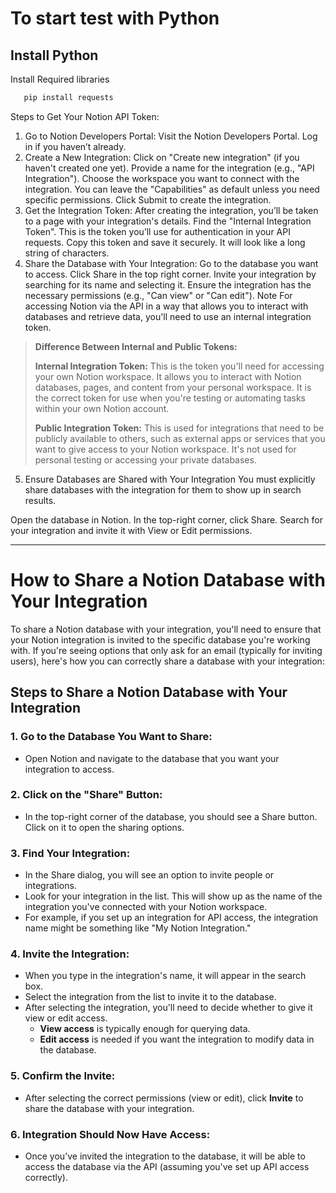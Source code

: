 # To start test with Python

## Install Python
Install Required libraries
```bash
   pip install requests
```


Steps to Get Your Notion API Token:
1. Go to Notion Developers Portal:
Visit the Notion Developers Portal.
Log in if you haven’t already.
2. Create a New Integration:
Click on "Create new integration" (if you haven't created one yet).
Provide a name for the integration (e.g., "API Integration").
Choose the workspace you want to connect with the integration.
You can leave the "Capabilities" as default unless you need specific permissions.
Click Submit to create the integration.
3. Get the Integration Token:
After creating the integration, you’ll be taken to a page with your integration's details.
Find the "Internal Integration Token". This is the token you’ll use for authentication in your API requests.
Copy this token and save it securely. It will look like a long string of characters.
4. Share the Database with Your Integration:
Go to the database you want to access.
Click Share in the top right corner.
Invite your integration by searching for its name and selecting it.
Ensure the integration has the necessary permissions (e.g., "Can view" or "Can edit").
Note
For accessing Notion via the API in a way that allows you to interact with databases and retrieve data, you'll need to use an internal integration token.

> **Difference Between Internal and Public Tokens:**
>
> **Internal Integration Token:**
> This is the token you'll need for accessing your own Notion workspace.
> It allows you to interact with Notion databases, pages, and content from your personal workspace.
> It is the correct token for use when you're testing or automating tasks within your own Notion account.
>
> **Public Integration Token:**
> This is used for integrations that need to be publicly available to others, such as external apps or services that you want to give access to your Notion workspace.
> It's not used for personal testing or accessing your private databases.


5. Ensure Databases are Shared with Your Integration
You must explicitly share databases with the integration for them to show up in search results.

Open the database in Notion.
In the top-right corner, click Share.
Search for your integration and invite it with View or Edit permissions.

---
# How to Share a Notion Database with Your Integration

To share a Notion database with your integration, you'll need to ensure that your Notion integration is invited to the specific database you're working with. If you're seeing options that only ask for an email (typically for inviting users), here's how you can correctly share a database with your integration:

## Steps to Share a Notion Database with Your Integration

### 1. Go to the Database You Want to Share:
- Open Notion and navigate to the database that you want your integration to access.

### 2. Click on the "Share" Button:
- In the top-right corner of the database, you should see a Share button. Click on it to open the sharing options.

### 3. Find Your Integration:
- In the Share dialog, you will see an option to invite people or integrations.
- Look for your integration in the list. This will show up as the name of the integration you've connected with your Notion workspace.
- For example, if you set up an integration for API access, the integration name might be something like "My Notion Integration."

### 4. Invite the Integration:
- When you type in the integration's name, it will appear in the search box.
- Select the integration from the list to invite it to the database.
- After selecting the integration, you'll need to decide whether to give it view or edit access.
  - **View access** is typically enough for querying data.
  - **Edit access** is needed if you want the integration to modify data in the database.

### 5. Confirm the Invite:
- After selecting the correct permissions (view or edit), click **Invite** to share the database with your integration.

### 6. Integration Should Now Have Access:
- Once you’ve invited the integration to the database, it will be able to access the database via the API (assuming you've set up API access correctly).
